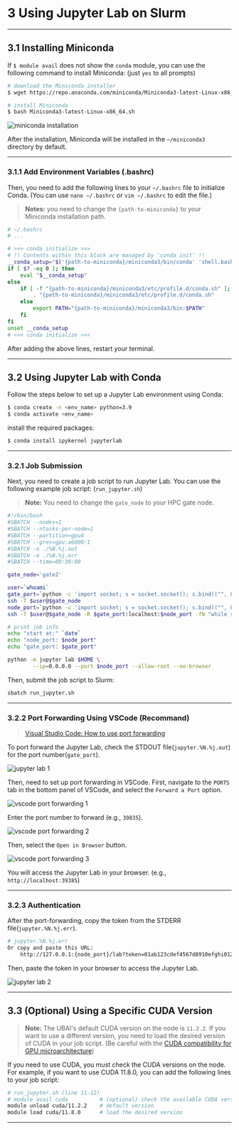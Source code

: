 # 3 Using Jupyter Lab on Slurm

---

## 3.1 Installing Miniconda

If `$ module avail` does not show the `conda` module, you can use the following command to install Miniconda: (just `yes` to all prompts)

```bash
# download the Miniconda installer
$ wget https://repo.anaconda.com/miniconda/Miniconda3-latest-Linux-x86_64.sh

# install Miniconda
$ bash Miniconda3-latest-Linux-x86_64.sh
```

![miniconda installation](../../images/miniconda.png)

After the installation, Miniconda will be installed in the `~/miniconda3` directory by default.

---

### 3.1.1 Add Environment Variables (.bashrc)

Then, you need to add the following lines to your `~/.bashrc` file to initialize Conda. (You can use `nano ~/.bashrc` or `vim ~/.bashrc` to edit the file.)

> **Notes:** you need to change the `{path-to-miniconda}` to your Miniconda installation path.

```bash
# ~/.bashrc
# ...

# >>> conda initialize >>>
# !! Contents within this block are managed by 'conda init' !!
__conda_setup="$('{path-to-miniconda}/miniconda3/bin/conda' 'shell.bash' 'hook' 2> /dev/null)"
if [ $? -eq 0 ]; then
    eval "$__conda_setup"
else
    if [ -f "{path-to-miniconda}/miniconda3/etc/profile.d/conda.sh" ]; then
        . "{path-to-miniconda}/miniconda3/etc/profile.d/conda.sh"
    else
        export PATH="{path-to-miniconda}/miniconda3/bin:$PATH"
    fi
fi
unset __conda_setup
# <<< conda initialize <<<
```

After adding the above lines, restart your terminal.

---

## 3.2 Using Jupyter Lab with Conda

Follow the steps below to set up a Jupyter Lab environment using Conda:

```bash
$ conda create -n <env_name> python=3.9
$ conda activate <env_name>
```

install the required packages:

```bash
$ conda install ipykernel jupyterlab
```

---

### 3.2.1 Job Submission

Next, you need to create a job script to run Jupyter Lab. You can use the following example job script: (`run_jupyter.sh`)

> **Note:** You need to change the `gate_node` to your HPC gate node.

```bash
#!/bin/bash
#SBATCH --nodes=1
#SBATCH --ntasks-per-node=1
#SBATCH --partition=gpu4
#SBATCH --gres=gpu:a6000:1
#SBATCH -o ./%N.%j.out
#SBATCH -e ./%N.%j.err
#SBATCH --time=00:30:00

gate_node='gate2'

user=`whoami`
gate_port=`python -c 'import socket; s = socket.socket(); s.bind(("", 0)); print(s.getsockname()[1]); s.close();'`
ssh -T $user@$gate_node
node_port=`python -c 'import socket; s = socket.socket(); s.bind(("", 0)); print(s.getsockname()[1]); s.close();'`
ssh -T $user@$gate_node -R $gate_port:localhost:$node_port -fN "while sleep 100; do; done"&

# print job info
echo "start at:" `date`
echo "node_port: $node_port"
echo "gate_port: $gate_port"

python -m jupyter lab $HOME \
        --ip=0.0.0.0 --port $node_port --allow-root --no-browser
```

Then, submit the job script to Slurm:

```bash
sbatch run_jupyter.sh
```

---

### 3.2.2 Port Forwarding Using VSCode (Recommand)

> [Visual Studio Code: How to use port forwarding](https://code.visualstudio.com/docs/debugtest/port-forwarding#_how-to-use-port-forwarding)

To port forward the Jupyter Lab, check the STDOUT file(`jupyter.%N.%j.out`) for the port number(`gate_port`).

![jupyter lab 1](../../images/jupyterlab_1.png)

Then, need to set up port forwarding in VSCode. First, navigate to the `PORTS` tab in the bottom panel of VSCode, and select the `Forward a Port` option.

![vscode port forwarding 1](../../images/portforward_vscode_1.png)

Enter the port number to forward (e.g., `39835`).

![vscode port forwarding 2](../../images/portforward_vscode_2.png)

Then, select the `Open in Browser` button.

![vscode port forwarding 3](../../images/portforward_vscode_3.png)

You will access the Jupyter Lab in your browser. (e.g., `http://localhost:39385`)

---

### 3.2.3 Authentication

After the port-forwarding, copy the token from the STDERR file(`jupyter.%N.%j.err`).

```bash
# jupyter.%N.%j.err
Or copy and paste this URL:
    http://127.0.0.1:{node_port}/lab?token=01ab123cdef4567d8910efghi012345jklmno432p12345qr
```

Then, paste the token in your browser to access the Jupyter Lab.

![jupyter lab 2](../../images/jupyterlab_2.png)

---

## 3.3 (Optional) Using a Specific CUDA Version

> **Note:** The UBAI's default CUDA version on the node is `11.2.2`. If you want to use a different version, you need to load the desired version of CUDA in your job script. (Be careful with the [CUDA compatibility for GPU microarchitecture](https://en.wikipedia.org/wiki/CUDA#GPUs_supported))

If you need to use CUDA, you must check the CUDA versions on the node. For example, if you want to use CUDA 11.8.0, you can add the following lines to your job script:

```bash
# run_jupyter.sh (line 11-12)
# module avail cuda          # (optional) check the available CUDA versions
module unload cuda/11.2.2    # default version 
module load cuda/11.8.0      # load the desired version
```

---